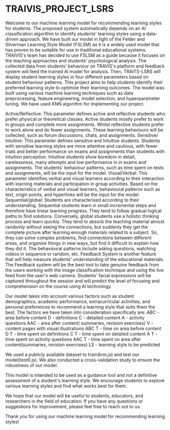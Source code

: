 # TRAIVIS_PROJECT_LSRS
Welcome to our machine learning model for recommending learning styles for students.
The proposed system automatically depends on an Al classification algorithm to identify students' learning styles using a data-driven approach. We have built our model in light of the Felder and Silverman Learning Style Model (FSLSM) as it is a widely used model that has proven to be suitable for use in traditional educational systems. TRAIVIS's team has decided to use FSLSM as a guide because it focuses on the teaching approaches and students' psychological analysis. The collected data from students' behaviour on TRAVIS's platform and feedback system will feed the trained Al model for analysis. Then, TRAITS-LSRS will display student learning styles in four different parameters based on student behaviour patterns.
This project aims to help students identify their preferred learning style to optimize their learning outcomes. The model was built using various machine learning techniques such as data preprocessing, feature engineering, model selection, and hyperparameter tuning.
We have used KNN algorithm for implementing our project.

Active/Reflective: This parameter defines active and reflective students who prefer physical or theoretical classes. Active students mostly prefer to work in groups and complete more assignments. Whilst reflective students prefer to work alone and do fewer assignments. These learning behaviours will be collected, such as forum discussions, chats, and assignments.
Sensitive/ Intuitive: This parameter defines sensitive and Intuitive students. Students with sensitive learning styles
are more attentive and cautious, with fewer trials and better performance on exams and assignments than students with intuition perception. Intuitive students show boredom in detail, carelessness, many attempts and low performance in in exams and assignments. The students' behaviour patterns, such as time spent on tests and assignments, will be the input for the model.
Visual/Verbal: This parameter identifies verbal and visual learners according to their interaction with learning materials and participation in group activities. Based on the characteristics of verbal and visual learners, behavioural patterns such as text, origin points, and hyperlinks will be the input for the model.
Sequential/global: Students are characterised according to their understanding. Sequential students learn in small incremental steps and therefore have linear learning progress. They tend to follow gradual logical paths to find solutions. Conversely, global students use a holistic thinking process and learn quickly. They tend to absorb the teaching material almost randomly without seeing the connections, but suddenly they get the complete picture after learning enough materials related to a subject. So, they can solve complex problems, find connections between different areas, and organise things in new ways, but find it difficult to explain how they did it. The behavioural patterns include asking questions, watching videos in sequence or random, etc.
Feedback System is another feature that will help measure students' understanding of the educational materials. The Feedback system will be the best tool to take genuine feedback from the users working with the image classification technique and using the live feed from the user's web camera. Students' facial expressions will be captured throughout the session and will predict the level of focusing and comprehension on the course using Al technology.

Our model takes into account various factors such as student demographics, academic performance, extracurricular activities, and personal preferences to recommend a learning style that suits them the best.
The factors we have taken into consideration specifically are:
ABC - area before content
D - definitions
C - detailed content
A - activity questions
AAC - area after content( summaries, revision exercises)
V - content pages with visual illustrations
ABC T - time on area before content
D T - time spent on definitions
C T - time spent on detailed content
A T - time spent on activity questions
AAC T - time spent on area after content(summaries, revision exercises)
LS - learning style to be predicted

We used a publicly available dataset to train(knn.js) and test our model(test0.js). We also conducted a cross-validation study to ensure the robustness of our model.

This model is intended to be used as a guidance tool and not a definitive assessment of a student's learning style. We encourage students to explore various learning styles and find what works best for them.

We hope that our model will be useful to students, educators, and researchers in the field of education. If you have any questions or suggestions for improvement, please feel free to reach out to us.

Thank you for using our machine learning model for recommending learning styles!





